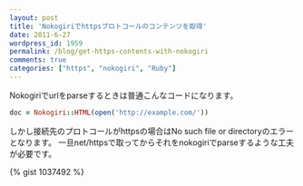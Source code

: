 ```yaml
---
layout: post
title: 'Nokogiriでhttpsプロトコールのコンテンツを取得'
date: 2011-6-27
wordpress_id: 1959
permalink: /blog/get-https-contents-with-nokogiri
comments: true
categories: ["https", "nokogiri", "Ruby"]
---
```

Nokogiriでurlをparseするときは普通こんなコードになります。

```ruby
doc = Nokogiri::HTML(open('http://example.com/'))

```

しかし接続先のプロトコールがhttpsの場合はNo such file or directoryのエラーとなります。
一旦net/httpsで取ってからそれをnokogiriでparseするような工夫が必要です。

{% gist 1037492 %}
